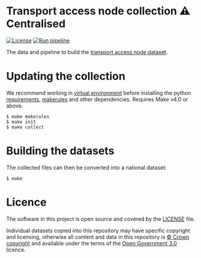 # Transport access node collection ⚠️ Centralised

[![License](https://img.shields.io/github/license/mashape/apistatus.svg)](https://github.com/digital-land/transport-access-node/blob/main/LICENSE)
[![Run pipeline](https://github.com/digital-land/transport-access-node-collection/actions/workflows/run.yml/badge.svg)](https://github.com/digital-land/transport-access-node-collection/actions/workflows/run.yml)

The data and pipeline to build the [transport access node dataset](https://www.digital-land.info/dataset/transport-access-node).

# Updating the collection

We recommend working in [virtual environment](http://docs.python-guide.org/en/latest/dev/virtualenvs/) before installing the python [requirements](requirements.txt), [makerules](https://github.com/digital-land/makerules) and other dependencies. Requires Make v4.0 or above.

    $ make makerules
    $ make init
    $ make collect

# Building the datasets

The collected files can then be converted into a national dataset:

    $ make

# Licence

The software in this project is open source and covered by the [LICENSE](LICENSE) file.

Individual datasets copied into this repository may have specific copyright and licensing, otherwise all content and data in this repository is
[© Crown copyright](http://www.nationalarchives.gov.uk/information-management/re-using-public-sector-information/copyright-and-re-use/crown-copyright/)
and available under the terms of the [Open Government 3.0](https://www.nationalarchives.gov.uk/doc/open-government-licence/version/3/) licence.
